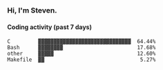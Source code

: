 ### Hi, I'm Steven.

#### Coding activity (past 7 days)
```
C         ▓▓▓▓▓▓▓▓▓▓▓▓▓▓▓▓▓▓▓▓▓▓▓▓▓▓▓▓▓▓  64.44%
Bash      ▓▓▓▓▓▓▓▓                        17.68%
other     ▓▓▓▓▓                           12.60%
Makefile  ▓▓                               5.27%
```
